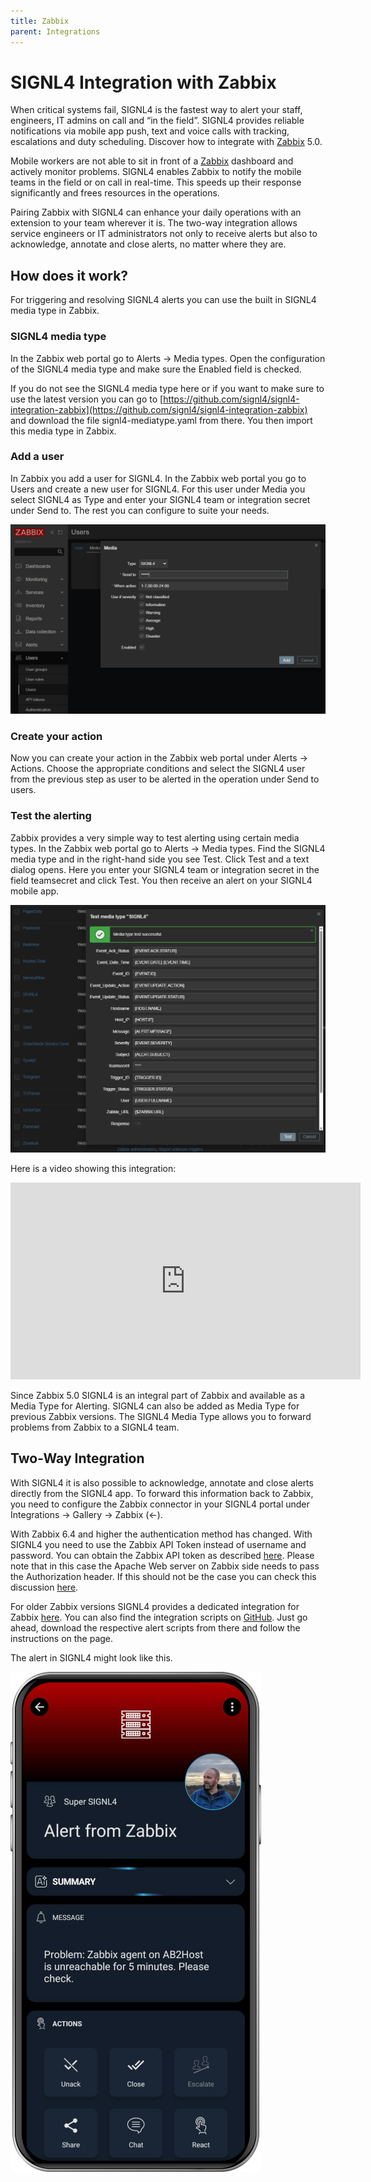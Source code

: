 ```yaml
---
title: Zabbix
parent: Integrations
---
```


# SIGNL4 Integration with Zabbix

When critical systems fail, SIGNL4 is the fastest way to alert your staff, engineers, IT admins on call and “in the field”. SIGNL4 provides reliable notifications via mobile app push, text and voice calls with tracking, escalations and duty scheduling. Discover how to integrate with [Zabbix](https://www.zabbix.com/integrations/signl4#signl4) 5.0.

Mobile workers are not able to sit in front of a [Zabbix](https://www.zabbix.com/) dashboard and actively monitor problems. SIGNL4 enables Zabbix to notify the mobile teams in the field or on call in real-time. This speeds up their response significantly and frees resources in the operations.

Pairing Zabbix with SIGNL4 can enhance your daily operations with an extension to your team wherever it is. The two-way integration allows service engineers or IT administrators not only to receive alerts but also to acknowledge, annotate and close alerts, no matter where they are.

## How does it work?

For triggering and resolving SIGNL4 alerts you can use the built in SIGNL4 media type in Zabbix.

### SIGNL4 media type

In the Zabbix web portal go to Alerts -> Media types. Open the configuration of the SIGNL4 media type and make sure the Enabled field is checked.

If you do not see the SIGNL4 media type here or if you want to make sure to use the latest version you can go to [https://github.com/signl4/signl4-integration-zabbix](https://github.com/signl4/signl4-integration-zabbix) and download the file signl4-mediatype.yaml from there. You then import this media type in Zabbix.

### Add a user

In Zabbix you add a user for SIGNL4. In the Zabbix web portal you go to Users and create a new user for SIGNL4. For this user under Media you select SIGNL4 as Type and enter your SIGNL4 team or integration secret under Send to. The rest you can configure to suite your needs.

![Zabbix User](zabbix-user.png)

### Create your action

Now you can create your action in the Zabbix web portal under Alerts -> Actions. Choose the appropriate conditions and select the SIGNL4 user from the previous step as user to be alerted in the operation under Send to users.

### Test the alerting

Zabbix provides a very simple way to test alerting using certain media types. In the Zabbix web portal go to Alerts -> Media types. Find the SIGNL4 media type and in the right-hand side you see Test. Click Test and a text dialog opens. Here you enter your SIGNL4 team or integration secret in the field teamsecret and click Test. You then receive an alert on your SIGNL4 mobile app.

![Zabbix Text](zabbix-test.png)

Here is a video showing this integration:

<iframe width="560" height="315" src="https://www.youtube-nocookie.com/embed/oryARdRV2es?si=zlcrqfT_6V3XklZG" title="YouTube video player" frameborder="0" allow="accelerometer; autoplay; clipboard-write; encrypted-media; gyroscope; picture-in-picture; web-share" allowfullscreen></iframe>

Since Zabbix 5.0 SIGNL4 is an integral part of Zabbix and available as a Media Type for Alerting. SIGNL4 can also be added as Media Type for previous Zabbix versions. The SIGNL4 Media Type allows you to forward problems from Zabbix to a SIGNL4 team.

## Two-Way Integration

With SIGNL4 it is also possible to acknowledge, annotate and close alerts directly from the SIGNL4 app. To forward this information back to Zabbix, you need to configure the Zabbix connector in your SIGNL4 portal under Integrations -> Gallery -> Zabbix (<-).

With Zabbix 6.4 and higher the authentication method has changed. With SIGNL4 you need to use the Zabbix API Token instead of username and password. You can obtain the Zabbix API token as described [here](https://www.zabbix.com/documentation/current/en/manual/web_interface/frontend_sections/users/api_tokens). Please note that in this case the Apache Web server on Zabbix side needs to pass the Authorization header. If this should not be the case you can check this discussion [here](https://www.zabbix.com/forum/zabbix-troubleshooting-and-problems/465800-python-api-modules-not-working-with-6-4).

For older Zabbix versions SIGNL4 provides a dedicated integration for Zabbix [here](https://www.zabbix.com/integrations/signl4). You can also find the integration scripts on [GitHub](https://github.com/signl4/signl4-integration-zabbix). Just go ahead, download the respective alert scripts from there and follow the instructions on the page.

The alert in SIGNL4 might look like this.

![SIGNL4 Alert](signl4-zabbix.png)
